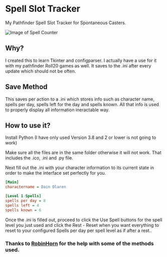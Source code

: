# Spell Slot Tracker
My Pathfinder Spell Slot Tracker for Spontaneous Casters.

![Image of Spell Counter](https://i.imgur.com/P8XSlzF.png)

## Why?
I created this to learn Tkinter and configparser.
I actually have a use for it with my pathfinder Roll20 games as well. It saves to the .ini after every update which should not be often.

## Save Method
This saves per action to a .ini which stores info such as character name, spells per day, spells left for the day and spells known. All that info is used to properly display all information ineractable way.

## How to use it?

Install Python (I have only used Version 3.8 and 2 or lower is not going to work)

Make sure all the files are in the same folder otherwise it will not work. That includes the .ico, .ini and .py file.

Next fill out the .ini with your character information to its current state in order to make the interface set perfectly for you.


```.ini
[Main]
charactername = Dain Olaren

[Level 1 Spells]
spells per day = 8
spells left = 4
spells known = 6
```

Once the .ini is filled out, proceed to click the Use Spell buttons for the spell level you just used and click the Rest - Reset when you want everything to reset to your configured Spells per day per spell level as if after a rest..

### Thanks to [RobinHorn](https://github.com/rellissc) for the help with some of the methods used.
